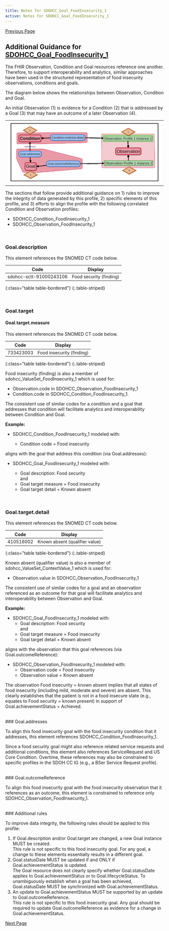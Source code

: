 ```yaml
---
title: Notes for SDOHCC_Goal_FoodInsecurity_1
active: Notes for SDOHCC_Goal_FoodInsecurity_1
---
```


[Previous Page](Notes_for_SDOHCC_Condition_FoodInsecurity_1.html)


## Additional Guidance for [SDOHCC_Goal_FoodInsecurity_1](StructureDefinition-SDOHCC-Goal-FoodInsecurity-1.html)

The FHIR Observation, Condition and Goal resources reference one another. Therefore, to support interoperability and analytics, similar approaches have been used in the structured representation of food insecurity observations, conditions and goals. 

The diagram below shows the relationships between Observation, Condition and Goal. 

An initial Observation (1) is evidence for a Condition (2) that is addressed by a Goal (3) that may have an outcome of a later Observation (4).

<table><tr><td><img src="Goal Mindmap 2020.01.27.png" /></td></tr></table>

The sections that follow provide additional guidance on 1) rules to improve the integrity of data generated by this profile, 2) specific elements of this profile, and 3) efforts to align the profile with the following correlated Condition and Observation profiles:

* 	SDOHCC_Condition_FoodInsecurity_1
* 	SDOHCC_Observation_FoodInsecurity_1

<br>

### Goal.description

This element references the SNOMED CT code below.

| Code                    | Display                 |
|-------------------------|-------------------------|
| sdohcc-sctt-91000243106 | Food security (finding) |
{:class="table table-bordered"}
{:.table-striped}

<br>

### Goal.target

#### Goal.target.measure

This element references the SNOMED CT code below.

| Code      | Display                   |
|-----------|---------------------------|
| 733423003 | Food insecurity (finding) |
{:class="table table-bordered"}
{:.table-striped}

Food insecurity (finding) is also a member of sdohcc_ValueSet_FoodInsecurity_1 which is used for:

* Observation.code in SDOHCC_Observation_FoodInsecurity_1 
* Condition.code in SDOHCC_Condition_FoodInsecurity_1.

The consistent use of similar codes for a condition and a goal that addresses that condition will facilitate analytics and interoperability between Condition and Goal.

**Example:**

* SDOHCC_Condition_FoodInsecurity_1 modeled with:

	* Condition code = Food insecurity 

aligns with the goal that address this condition (via Goal.addresses):
 
* SDOHCC_Goal_FoodInsecurity_1 modeled with:
 
	* Goal description: Food security <br>
 and
	* Goal target measure = Food insecurity 
	* Goal target detail = Known absent
	
<br>


### Goal.target.detail

This element references the SNOMED CT code below.

| Code      | Display                        |
|-----------|--------------------------------|
| 410516002 | Known absent (qualifier value) |
{:class="table table-bordered"}
{:.table-striped}

Known absent (qualifier value) is also a member of sdohcc_ValueSet_ContextValue_1 which is used for:

*	Observation.value in SDOHCC_Observation_FoodInsecurity_1 

The consistent use of similar codes for a goal and an observation referenced as an outcome for that goal will facilitate analytics and interoperability between Observation and Goal.

**Example:**

* SDOHCC_Goal_FoodInsecurity_1 modeled with:
	* Goal description: Food security <br>
and
	* Goal target measure = Food insecurity 	
	* Goal target detail = Known absent

aligns with the observation that this goal references (via Goal.outcomeReference):

* SDOHCC_Observation_FoodInsecurity_1 modeled with:
	* Observation code = Food insecurity 
	* Observation value = Known absent

The observation Food insecurity = known absent implies that all states of food insecurity (including mild, moderate and severe) are absent. This clearly establishes that the patient is not in a food insecure state (e.g., equates to Food security = known present) in support of Goal.achievementStatus = Achieved.

<br>
### Goal.addresses

To align this food insecurity goal with the food insecurity condition that it addresses, this element references SDOHCC_Condition_FoodInsecurity_1.

Since a food security goal might also reference related service requests and additional conditions, this element also references ServiceRequest and US Core Condition. Overtime, these references may also be constrained to specific profiles in the SDOH CC IG (e.g., a BSer Service Request profile).

<br>
### Goal.outcomeReference

To align this food insecurity goal with the food insecurity observation that it references as an outcome, this element is constrained to reference only SDOHCC_Observation_FoodInsecurity_1.

<br>
### Additional rules 

To improve data integrity, the following rules should be applied to this profile:

1.	If Goal.description and/or Goal.target are changed, a new Goal instance MUST be created. <br> This rule is not specific to this food insecurity goal. For any goal, a change to these elements essentially results in a different goal.
2.	Goal.statusDate MUST be updated if and ONLY if Goal.achievementStatus is updated. <br> The Goal resource does not clearly specify whether Goal.statusDate applies to Goal.achievementStatus or to Goal.lifecycleStatus. To unambiguously establish when a goal has been achieved, Goal.statusDate MUST be synchronized with Goal.achievementStatus. 
3.	An update to Goal.achievementStatus MUST be supported by an update to Goal.outcomeReference. <br> This rule is not specific to this food insecurity goal. Any goal should be required to update Goal.outcomeReference as evidence for a change in Goal.achievementStatus.


[Next Page](Notes_for_SDOHCC_Observation_FoodInsecurity_1.html)